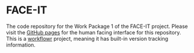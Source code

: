 # FACE-IT

The code repository for the Work Package 1 of the FACE-IT project. Please visit the [GitHub pages](https://robwschlegel.github.io/FACE-IT/) for the human facing interface for this repository. This is a [workflowr](https://jdblischak.github.io/workflowr/) project, meaning it has built-in version tracking information.
